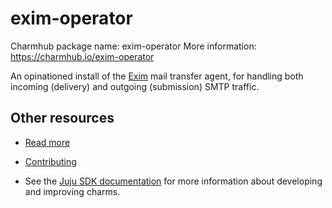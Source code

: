 <!--
Avoid using this README file for information that is maintained or published elsewhere, e.g.:

* metadata.yaml > published on Charmhub
* documentation > published on (or linked to from) Charmhub
* detailed contribution guide > documentation or CONTRIBUTING.md

Use links instead.
-->

# exim-operator

Charmhub package name: exim-operator
More information: https://charmhub.io/exim-operator

An opinationed install of the [Exim](https://exim.org) mail transfer agent, for handling both incoming (delivery) and outgoing (submission) SMTP traffic.

## Other resources

<!-- If your charm is documented somewhere else other than Charmhub, provide a link separately. -->

- [Read more](https://github.com/tonyandrewmeyer/exim-operator)

- [Contributing](CONTRIBUTING.md) <!-- or link to other contribution documentation -->

- See the [Juju SDK documentation](https://juju.is/docs/sdk) for more information about developing and improving charms.
